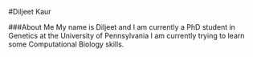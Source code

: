 #Diljeet Kaur 

###About Me
My name is Diljeet and I am currently a PhD student in Genetics at the University of Pennsylvania
I am currently trying to learn some Computational Biology skills.


